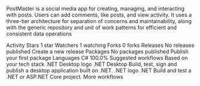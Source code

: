 PostMaster is a social media app for creating, managing, and interacting with posts. Users can add comments, like posts, and view activity. It uses a three-tier architecture for separation of concerns and maintainability, along with the generic repository and unit of work patterns for efficient and consistent data operations

 Activity
Stars
 1 star
Watchers
 1 watching
Forks
 0 forks
Releases
No releases published
Create a new release
Packages
No packages published
Publish your first package
Languages
C#
100.0%
Suggested workflows
Based on your tech stack
.NET Desktop logo
.NET Desktop
Build, test, sign and publish a desktop application built on .NET.
.NET logo
.NET
Build and test a .NET or ASP.NET Core project.
More workflows
